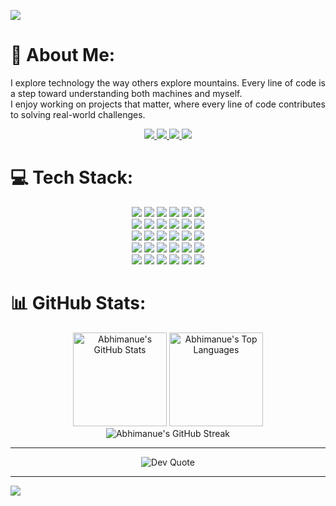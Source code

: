 [![](https://raw.githubusercontent.com/abhimanueyt/abhimanueyt/master/profile.gif)](https://abhimanueyt.github.io/Portfolio/)

# 💫 About Me:
I explore technology the way others explore mountains. Every line of code is a step toward understanding both machines and myself.<br>I enjoy working on projects that matter, where every line of code contributes to solving real-world challenges.


<p align="center">
  <a href="https://www.facebook.com/abhimanue.td.9">
    <img src="https://img.shields.io/badge/Facebook-%231877F2.svg?logo=Facebook&logoColor=white" />
  </a>
  <a href="https://www.instagram.com/abhimanue_t.d/">
    <img src="https://img.shields.io/badge/Instagram-%23E4405F.svg?logo=Instagram&logoColor=white" />
  </a>
  <a href="https://www.linkedin.com/in/abhimanue-td-1904ba32a/">
    <img src="https://img.shields.io/badge/LinkedIn-%230077B5.svg?logo=linkedin&logoColor=white" />
  </a>
  <a href="mailto:abhimanuetd@gmail.com">
    <img src="https://img.shields.io/badge/Email-D14836?logo=gmail&logoColor=white" />
  </a>
</p>



# 💻 Tech Stack:

<p align="center">
  <!-- Row 1 -->
  <img src="https://img.shields.io/badge/python-3670A0?style=for-the-badge&logo=python&logoColor=ffdd54" />
  <img src="https://img.shields.io/badge/c-%2300599C.svg?style=for-the-badge&logo=c&logoColor=white" />
  <img src="https://img.shields.io/badge/c++-%2300599C.svg?style=for-the-badge&logo=c%2B%2B&logoColor=white" />
  <img src="https://img.shields.io/badge/java-%23ED8B00.svg?style=for-the-badge&logo=openjdk&logoColor=white" />
  <img src="https://img.shields.io/badge/javascript-%23323330.svg?style=for-the-badge&logo=javascript&logoColor=%23F7DF1E" />
  <img src="https://img.shields.io/badge/typescript-%23007ACC.svg?style=for-the-badge&logo=typescript&logoColor=white" />
  <br/>

  <!-- Row 2 -->
  <img src="https://img.shields.io/badge/html5-%23E34F26.svg?style=for-the-badge&logo=html5&logoColor=white" />
  <img src="https://img.shields.io/badge/css3-%231572B6.svg?style=for-the-badge&logo=css3&logoColor=white" />
  <img src="https://img.shields.io/badge/bootstrap-%238511FA.svg?style=for-the-badge&logo=bootstrap&logoColor=white" />
  <img src="https://img.shields.io/badge/flutter-%2302569B.svg?style=for-the-badge&logo=flutter&logoColor=white" />
  <img src="https://img.shields.io/badge/dart-%230175C2.svg?style=for-the-badge&logo=dart&logoColor=white" />
  <img src="https://img.shields.io/badge/php-%23777BB4.svg?style=for-the-badge&logo=php&logoColor=white" />
  <br/>

  <!-- Row 3 -->
  <img src="https://img.shields.io/badge/react_native-%2320232a.svg?style=for-the-badge&logo=react&logoColor=%2361DAFB" />
  <img src="https://img.shields.io/badge/expo-1C1E24?style=for-the-badge&logo=expo&logoColor=#D04A37" />
  <img src="https://img.shields.io/badge/git-%23F05033.svg?style=for-the-badge&logo=git&logoColor=white" />
  <img src="https://img.shields.io/badge/github-%23121011.svg?style=for-the-badge&logo=github&logoColor=white" />
  <img src="https://img.shields.io/badge/Postman-FF6C37?style=for-the-badge&logo=postman&logoColor=white" />
  <img src="https://img.shields.io/badge/Arduino-00979D?style=for-the-badge&logo=Arduino&logoColor=white" />
  <br/>

  <!-- Row 4 -->
  <img src="https://img.shields.io/badge/Blender-%23F5792A.svg?style=for-the-badge&logo=blender&logoColor=white" />
  <img src="https://img.shields.io/badge/adobe%20photoshop-%2331A8FF.svg?style=for-the-badge&logo=adobe%20photoshop&logoColor=white" />
  <img src="https://img.shields.io/badge/OpenGL-white?logo=OpenGL&style=for-the-badge" />
  <img src="https://img.shields.io/badge/docker-%230db7ed.svg?style=for-the-badge&logo=docker&logoColor=white" />
  <img src="https://img.shields.io/badge/nginx-%23009639.svg?style=for-the-badge&logo=nginx&logoColor=white" />
  <img src="https://img.shields.io/badge/azure-%230072C6.svg?style=for-the-badge&logo=microsoftazure&logoColor=white" />
  <br/>

  <!-- Row 5 -->
  <img src="https://img.shields.io/badge/TensorFlow-%23FF6F00.svg?style=for-the-badge&logo=TensorFlow&logoColor=white" />
  <img src="https://img.shields.io/badge/Keras-%23D00000.svg?style=for-the-badge&logo=Keras&logoColor=white" />
  <img src="https://img.shields.io/badge/Supabase-3ECF8E?style=for-the-badge&logo=supabase&logoColor=white" />
  <img src="https://img.shields.io/badge/Windows%20Terminal-%234D4D4D.svg?style=for-the-badge&logo=windows-terminal&logoColor=white" />
  <img src="https://img.shields.io/badge/bash_script-%23121011.svg?style=for-the-badge&logo=gnu-bash&logoColor=white" />
  <img src="https://img.shields.io/badge/latex-%23008080.svg?style=for-the-badge&logo=latex&logoColor=white" />
</p>

# 📊 GitHub Stats:

<p align="center">
  <img height="150" width="auto" src="https://github-readme-stats.vercel.app/api?username=AbhimanueYT&show_icons=true&count_private=true&theme=tokyonight&hide_border=true&hide=issues,contribs&bg_color=00000000" alt="Abhimanue's GitHub Stats" />
  <img height="150" width="auto" src="https://github-readme-stats.vercel.app/api/top-langs/?username=AbhimanueYT&layout=compact&hide_border=true&theme=tokyonight&bg_color=00000000&langs_count=6" alt="Abhimanue's Top Languages" />
  <br/>
  <img src="https://github-readme-streak-stats.herokuapp.com?user=AbhimanueYT&theme=tokyonight&hide_border=true&background=FFFFFF00" alt="Abhimanue's GitHub Streak" />
</p>


---
<p align="center">
  <img src="https://quotes-github-readme.vercel.app/api?type=horizontal&theme=tokyonight" alt="Dev Quote" />
</p>


---
[![](https://visitcountpro.netlify.app/api?id=AbhimanueYT&icon=5&color=6)](https://visitcount.itsvg.in)

<!-- Proudly created with GPRM ( https://gprm.itsvg.in ) -->
